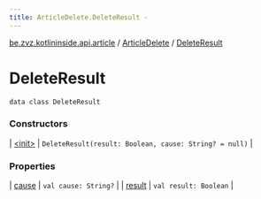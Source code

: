 ```yaml
---
title: ArticleDelete.DeleteResult - 
---
```


[be.zvz.kotlininside.api.article](../../index.html) / [ArticleDelete](../index.html) / [DeleteResult](./index.html)

# DeleteResult

`data class DeleteResult`

### Constructors

| [&lt;init&gt;](-init-.html) | `DeleteResult(result: Boolean, cause: String? = null)` |

### Properties

| [cause](cause.html) | `val cause: String?` |
| [result](result.html) | `val result: Boolean` |

